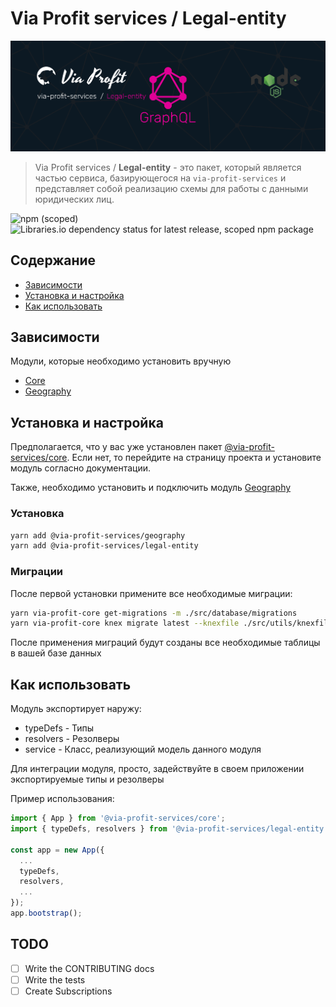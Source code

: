 # Via Profit services / Legal-entity

![via-profit-services-cover](./assets/via-profit-services-cover.png)

> Via Profit services / **Legal-entity** - это пакет, который является частью сервиса, базирующегося на `via-profit-services` и представляет собой реализацию схемы для работы с данными юридических лиц.

![npm (scoped)](https://img.shields.io/npm/v/@via-profit-services/legal-entity?color=blue)
![Libraries.io dependency status for latest release, scoped npm package](https://img.shields.io/librariesio/release/npm/@via-profit-services/legal-entity?color=red)


## Содержание

- [Зависимости](#dependencies)
- [Установка и настройка](#setup)
- [Как использовать](#how-to-use)


## <a name="dependencies"></a> Зависимости

Модули, которые необходимо установить вручную

 - [Core](https://github.com/via-profit-services/core)
 - [Geography](https://github.com/via-profit-services/geography)


## <a name="setup"></a> Установка и настройка

Предполагается, что у вас уже установлен пакет [@via-profit-services/core](https://github.com/via-profit-services/core). Если нет, то перейдите на страницу проекта и установите модуль согласно документации.

Также, необходимо установить и подключить модуль [Geography](https://github.com/via-profit-services/geography)


### Установка

```bash
yarn add @via-profit-services/geography
yarn add @via-profit-services/legal-entity
```
### Миграции

После первой установки примените все необходимые миграции:

```bash
yarn via-profit-core get-migrations -m ./src/database/migrations
yarn via-profit-core knex migrate latest --knexfile ./src/utils/knexfile.ts
```

После применения миграций будут созданы все необходимые таблицы в вашей базе данных


## <a name="how-to-use"></a> Как использовать

Модуль экспортирует наружу:
 - typeDefs - Типы
 - resolvers - Резолверы
 - service - Класс, реализующий модель данного модуля

Для интеграции модуля, просто, задействуйте в своем приложении экспортируемые типы и резолверы

Пример использования:

```ts
import { App } from '@via-profit-services/core';
import { typeDefs, resolvers } from '@via-profit-services/legal-entity';

const app = new App({
  ...
  typeDefs,
  resolvers,
  ...
});
app.bootstrap();

```


## TODO

- [ ] Write the CONTRIBUTING docs
- [ ] Write the tests
- [ ] Create Subscriptions
